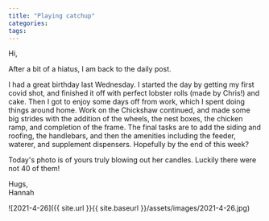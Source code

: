 ```yaml
---
title: "Playing catchup"
categories:
tags:
---
```


Hi,

After a bit of a hiatus, I am back to the daily post.

I had a great birthday last Wednesday. I started the day by getting my first covid shot, and finished it off with perfect lobster rolls (made by Chris!) and cake. Then I got to enjoy some days off from work, which I spent doing things around home. Work on the Chickshaw continued, and made some big strides with the addition of the wheels, the nest boxes, the chicken ramp, and completion of the frame. The final tasks are to add the siding and roofing, the handlebars, and then the amenities including the feeder, waterer, and supplement dispensers. Hopefully by the end of this week? 

Today's photo is of yours truly blowing out her candles. Luckily there were not 40 of them!

Hugs,<br />
Hannah

![2021-4-26]({{ site.url }}{{ site.baseurl }}/assets/images/2021-4-26.jpg)